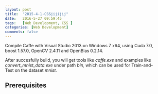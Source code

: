 ```yaml
---
layout: post
title:  "2015-4-1-CSSjijijij"
date:   2016-5-27 09:59:45
tags:	[Web Development, CSS ]
categories: [Web Development]
comments: false
---
```


Compile Caffe with Visual Studio 2013 on Windows 7 x64, using Cuda 7.0, boost 1.57.0, OpenCV 2.4.11 and OpenBlas 0.2.14.  

After succesfully build, you will get tools like *caffe.exe* and examples  like *convert_mnist_data.exe* under path *bin*, which can be used for Train-and-Test on the dataset *mnist*.

<!-- more -->

## Prerequisites